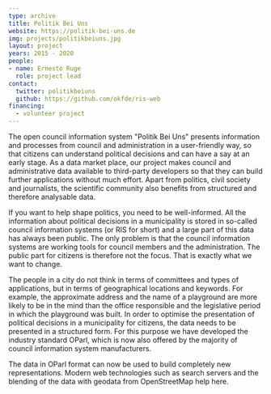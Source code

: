 ```yaml
---
type: archive
title: Politik Bei Uns
website: https://politik-bei-uns.de
img: projects/politikbeiuns.jpg
layout: project
years: 2015 - 2020
people:
- name: Ernesto Ruge
  role: project lead
contact:
  twitter: politikbeiuns
  github: https://github.com/okfde/ris-web
financing:
  - volunteer project
---
```


The open council information system "Politik Bei Uns" presents information and processes from council and administration in a user-friendly way, so that citizens can understand political decisions and can have a say at an early stage. As a data market place, our project makes council and administrative data available to third-party developers so that they can build further applications without much effort. Apart from politics, civil society and journalists, the scientific community also benefits from structured and therefore analysable data.

If you want to help shape politics, you need to be well-informed. All the information about political decisions in a municipality is stored in so-called council information systems (or RIS for short) and a large part of this data has always been public.
The only problem is that the council information systems are working tools for council members and the administration. The public part for citizens is therefore not the focus. That is exactly what we want to change.

The people in a city do not think in terms of committees and types of applications, but in terms of geographical locations and keywords. For example, the approximate address and the name of a playground are more likely to be in the mind than the office responsible and the legislative period in which the playground was built.
In order to optimise the presentation of political decisions in a municipality for citizens, the data needs to be presented in a structured form. For this purpose we have developed the industry standard OParl, which is now also offered by the majority of council information system manufacturers.

The data in OParl format can now be used to build completely new representations. Modern web technologies such as search servers and the blending of the data with geodata from OpenStreetMap help here.
